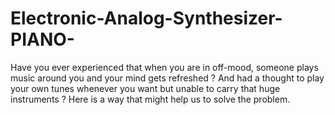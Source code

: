 # Electronic-Analog-Synthesizer-PIANO-
Have you ever experienced that when you are in off-mood, someone plays music around you and your mind gets refreshed ? And had a thought to play your own tunes whenever you want but unable to carry that huge instruments ? Here is a way that might help us to solve the problem.


